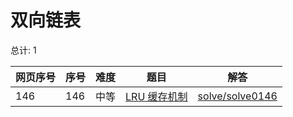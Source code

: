 # 双向链表

<!--- table -->

总计: 1

| 网页序号 | 序号 | 难度 | 题目                                                        | 解答                                  |
| -------- | ---- | ---- | ----------------------------------------------------------- | ------------------------------------- |
| 146      | 146  | 中等 | [LRU 缓存机制](https://leetcode-cn.com/problems/lru-cache/) | [solve/solve0146](../solve/solve0146) |

